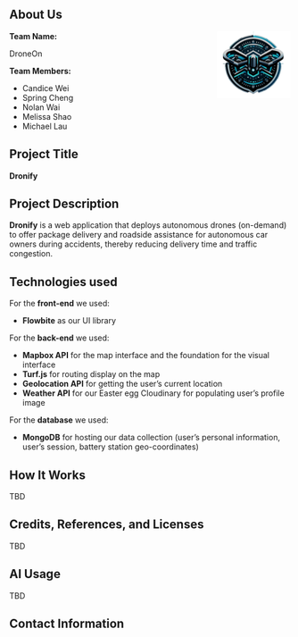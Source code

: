 ## About Us

<img src="./public/images/logo.png" align="right"
     alt="Size Limit logo by Anton Lovchikov" width="132" height="120">

**Team Name:**

DroneOn

**Team Members:**

- Candice Wei
- Spring Cheng
- Nolan Wai
- Melissa Shao
- Michael Lau

## Project Title

**Dronify**

## Project Description

**Dronify** is a web application that deploys autonomous drones (on-demand) to offer package delivery and roadside assistance for autonomous car owners during accidents, thereby reducing delivery time and traffic congestion.

## Technologies used

For the **front-end** we used:

* **Flowbite** as our UI library

For the **back-end** we used:
* **Mapbox API** for the map interface and the foundation for the visual interface
* **Turf.js** for routing display on the map
* **Geolocation API** for getting the user’s current location
* **Weather API** for our Easter egg
Cloudinary for populating user’s profile image

For the **database** we used:
* **MongoDB** for hosting our data collection (user’s personal information, user’s session, battery station geo-coordinates)

## How It Works
TBD

## Credits, References, and Licenses
TBD

## AI Usage
TBD

## Contact Information

